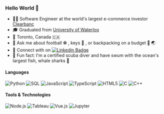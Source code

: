 ### Hello World 👋

- 👨‍💻 Software Engineer at the world's largest e-commerce investor [Clearbanc](https://clearbanc.com/)
- 🎓 Graduated from [University of Waterloo](https://cs.uwaterloo.ca/about)
- 📍 Toronto, Canada 🇨🇦
- 💬 Ask me about football ⚽ , keys 🎹  , or backpacking on a budget 🎒 🌏  
- 🤝 Connect with on [![Linkedin Badge](https://img.shields.io/badge/-Tanmay-blue?style=flat-square&logo=Linkedin&logoColor=white&link=https://www.linkedin.com/in/tanmaysha/)](https://www.linkedin.com/in/tanmaysha/) 
- 🤿 Fun fact: I'm a certified scuba diver and have swum with the ocean's largest fish, whale sharks 🐋

#### Languages

![Python](https://img.shields.io/badge/-python-000000?style=flat&logo=python)
![SQL](https://img.shields.io/badge/-SQL-000000?style=flat&logo=MySQL)
![JavaScript](https://img.shields.io/badge/-JavaScript-000000?style=flat&logo=javascript)
![TypeScript](https://img.shields.io/badge/-TypeScript-000000?style=flat&logo=typescript&logoColor=007ACC)
![HTML5](https://img.shields.io/badge/-HTML5-000000?style=flat&logo=HTML5)
![C](https://img.shields.io/badge/-C-000000?style=flat&logo=C)
![C++](https://img.shields.io/badge/-C++-000000?style=flat&logo=C%2B%2B&logoColor=00599C)



#### Tools & Technologies

![Node.js](https://img.shields.io/badge/-Node.js-000000?style=flat&logo=node.js&logoColor=339933)
![Tableau](https://img.shields.io/badge/-Tableau-000000?style=flat&logo=Tableau)
![Vue.js](https://img.shields.io/badge/-Vue-000000?style=flat&logo=vue.js&logoColor=#4FC08D)
![Jupyter](http://img.shields.io/badge/-Jupyter-000000?style=flat&logo=Jupyter&logoColor=#F37626)
